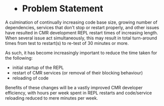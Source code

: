 #  • Problem Statement

A culmination of continually increasing code base size, growing number of
dependencies, services that don't stop or restart properly, and other issues
have resulted in CMR development REPL restart times of increasing length. When
several issue act simultaneously, this may result in total turn-around times
from test to restart(s) to re-test of 30 minutes or more.

As such, it has become increasingly important to reduce the time taken for the
following:

* initial startup of the REPL
* restart of CMR services (or removal of their blocking behaviour)
* reloading of code

Benefits of these changes will be a vastly improved CMR developer efficiency,
with hours per week spent in REPL restarts and code/service reloading reduced
to mere minutes per week.
